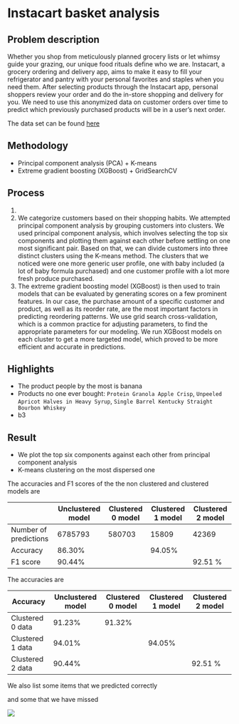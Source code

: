 # Instacart basket analysis

## Problem description

Whether you shop from meticulously planned grocery lists or let whimsy guide your grazing, our unique food rituals define who we are. Instacart, a grocery ordering and delivery app, aims to make it easy to fill your refrigerator and pantry with your personal favorites and staples when you need them. After selecting products through the Instacart app, personal shoppers review your order and do the in-store shopping and delivery for you. We need to use this anonymized data on customer orders over time to predict which previously purchased products will be in a user’s next order.

The data set can be found [here](https://www.kaggle.com/competitions/instacart-market-basket-analysis/data)

## Methodology

- Principal component analysis (PCA) + K-means
- Extreme gradient boosting (XGBoost) + GridSearchCV

## Process

1. 
2. We categorize customers based on their shopping habits. We attempted principal component analysis by grouping customers into clusters. We used principal component analysis, which involves selecting the top six components and plotting them against each other before settling on one most significant pair. Based on that, we can divide customers into three distinct clusters using the K-means method. The clusters that we noticed were one more generic user profile, one with baby included (a lot of baby formula purchased) and one customer profile with a lot more fresh produce purchased.
3. The extreme gradient boosting model (XGBoost) is then used to train models that can be evaluated by generating scores on a few prominent features. In our case, the purchase amount of a specific customer and product, as well as its reorder rate, are the most important factors in predicting reordering patterns. We use grid search cross-validation, which is a common practice for adjusting parameters, to find the appropriate parameters for our modeling. We run XGBoost models on each cluster to get a more targeted model, which proved to be more efficient and accurate in predictions.

## Highlights

- The product people by the most is banana
- Products no one ever bought: `Protein Granola Apple Crisp`, `Unpeeled Apricot Halves in Heavy Syrup`, `Single Barrel Kentucky Straight Bourbon Whiskey` 
- b3

## Result

- We plot the top six components against each other from principal component analysis
![]()
- K-means clustering on the most dispersed one
![]()

The accuracies and F1 scores of the the non clustered and clustered models are

| | Unclustered model | Clustered 0 model | Clustered 1 model | Clustered 2 model |
| ------------- | ------------- | ------------- | ------------- | ------------- |
| Number of predictions | 6785793 | 580703 | 15809 | 42369 |
| Accuracy | 86.30% | | 94.05% | |
| F1 score | 90.44% | | | 92.51 % |

The accuracies are

| Accuracy  | Unclustered model | Clustered 0 model | Clustered 1 model | Clustered 2 model |
| ------------- | ------------- | ------------- | ------------- | ------------- |
| Clustered 0 data | 91.23% | 91.32% | | |
| Clustered 1 data | 94.01% | | 94.05% | |
| Clustered 2 data | 90.44% | | | 92.51 % |

We also list some items that we predicted correctly

and some that we have missed

<picture>
  <img src="https://github.com/lihaoranIcefire/erdosFall2022_Thanos_Haoran/blob/main/xgboost_illustration.png">
</picture>
